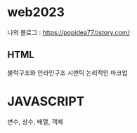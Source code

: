 # web2023
나의 블로그 : https://popidea77.tistory.com/

## HTML
블럭구조와 인라인구조
시멘틱 논리적인 마크업

# JAVASCRIPT
변수, 상수, 배열, 객체
<script>
    // 01. 변수 : 데이터 저장
        
    // 02. 변수 : 데이터 저장 + 데이터 변경
        // var let 차이점 알아두기
        {
            let x = 100;
            let y = 200;
            let z = "javascript"

            x = 300;
            y = 200;
            z = "react";

            // console.log(x);
            // console.log(y);
            // console.log(z);
        }

    // 03. 변수 : 데이터 저장 + 데이터 변경 + 데이터 추가
    {
        let x = 100;
        let y = 200;
        let z = "javascript"

        x += 300; // x = x + 300; 
        y += 400;
        z += "react";

        // console.log(x);
        // console.log(y);
        // console.log(z);
    }

    // 00. 상수 : 데이터 저장 + 데이터 변경(x)
    // 상수는 데이터 저장은 가능하나 변경은 불가능합니다.
    // 상수(const)는 이미 선언한 상수에 대해 중복 선언이 불가능하며
    // 상수의 값을 재지정할 수도 없습니다.

    //변수 ( )
    {
        const a = 10000;
        const b = 20000;

        // 연산자
        // console.log(a + b)
        // console.log(a - b)
        // console.log(a > b)
        // console.log(a * b)
        // console.log(a / b)
        // console.log(a % b)

        let c = 10;
        c = "100"
        c = 1000;
        c +=1000;

        // console.log(c)
        // 검사에서 콘솔 값 확인하기
    }
        // 05. 배열 : 데이터 저장(여러개): 표현방법1
        {
            const arr = new Array();
            arr[0] = 100;
            arr[1] = 200;
            arr[2] = "javascript";

            console.log(arr[0]);
            console.log(arr[1]);
            console.log(arr[2]);
        }

        // 06. 배열 : 데이터 저장(여러개): 표현방법2
        {
            const arr = new Array(100, 200, "javascript");

            // console.log(arr[0]);
            // console.log(arr[1]);
            // console.log(arr[2]);
        }
          // 07. 배열 : 데이터 저장(여러개): 표현방법3
          {
            const arr = [];
            arr[0] = 100;
            arr[1] = 200;
            arr[2] = "javascript";

            // console.log(arr[0]);
            // console.log(arr[1]);
            // console.log(arr[2]);
        }
        // 08. 배열 : 데이터 저장(여러개): 표현방법4
        {
            const arr = [100, 200, "javascript"];

            // console.log(arr[0]);
            // console.log(arr[1]);
            // console.log(arr[2]);
        }

        // 09. 객체 : 데이터 저장 (키와 값) : 표현방법2
        {
            const obj = new Object();
            obj [0] = 100;
            obj [1] = 200;
            obj [2] = "javascript";

            // console.log(obj[0]);
            // console.log(obj[1]);
            // console.log(obj[2]);
        }

        // 10. 객체 : 데이터 저장 (키와 값) : 표현방법2
        {
            const obj = new Object();
            obj.a = 100;
            obj.b = 200;
            obj.c = "javascript";

            // console.log(obj[a]);
            // console.log(obj[b]);
            // console.log(obj[c]);
        }
        // 11. 객체 : 데이터 저장 (키와 값) : 표현방법3
        {
            const obj = {}; 
            obj. a = 100;
            obj. b = 200;
            obj. c = "javascript";

            // console.log(obj[a]);
            // console.log(obj[b]);
            // console.log(obj[c]);
            // 객체 배열에 대한 정의를 알아야 한다. 
            //* 객체 배열 변수에 대한 정확한 정의
        }
        // 12. 객체 : 데이터 저장 (키와 값) : 표현방법3
        {
            const obj = {a:100, b:200, c:"javascript"};

            // console.log(obj[a]);
            // console.log(obj[b]);
            // console.log(obj[c]);
        }
    </script>